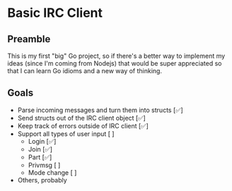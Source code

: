 # Basic IRC Client

## Preamble
This is my first "big" Go project, so if there's a better way to implement my ideas (since I'm coming from Nodejs) that would be super appreciated so that I can learn Go idioms and a new way of thinking.

## Goals
* Parse incoming messages and turn them into structs [✅]
* Send structs out of the IRC client object [✅]
* Keep track of errors outside of IRC client [✅]
* Support all types of user input [ ]
    * Login [✅]
    * Join [✅]
    * Part [✅]
    * Privmsg [ ]
    * Mode change [ ]
* Others, probably
